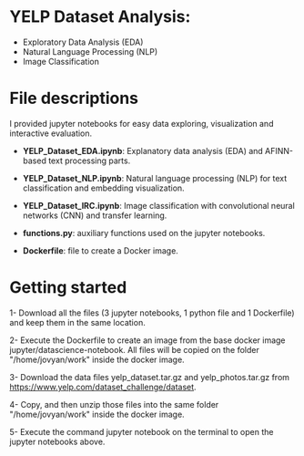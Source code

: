 # YELP Dataset Analysis:

- Exploratory Data Analysis (EDA)
- Natural Language Processing (NLP)
- Image Classification

# File descriptions

I provided jupyter notebooks for easy data exploring, visualization and interactive evaluation.

- **YELP_Dataset_EDA.ipynb**: Explanatory data analysis (EDA) and AFINN-based text processing parts.

- **YELP_Dataset_NLP.ipynb**: Natural language processing (NLP) for text classification and embedding visualization. 

- **YELP_Dataset_IRC.ipynb**: Image classification with convolutional neural networks (CNN) and transfer learning.

- **functions.py**: auxiliary functions used on the jupyter notebooks.

- **Dockerfile**: file to create a Docker image.

# Getting started

1- Download all the files (3 jupyter notebooks, 1 python file and 1 Dockerfile) and keep them in the same location.

2- Execute the Dockerfile to create an image from the base docker image jupyter/datascience-notebook. All files will be copied on the folder "/home/jovyan/work" inside the docker image.

3- Download the data files yelp_dataset.tar.gz and yelp_photos.tar.gz from https://www.yelp.com/dataset_challenge/dataset.

4- Copy, and then unzip those files into the same folder "/home/jovyan/work" inside the docker image.

5- Execute the command jupyter notebook on the terminal to open the jupyter notebooks above.
